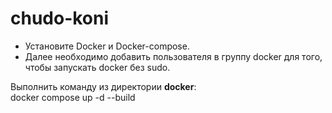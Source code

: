 # chudo-koni

- Установите Docker и Docker-compose.
- Далее необходимо добавить пользователя в группу docker для того, чтобы запускать docker без sudo.

Выполнить команду из директории **docker**:  
docker compose up -d --build
